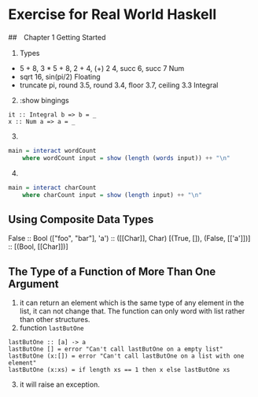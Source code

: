 # Exercise for Real World Haskell

##　Chapter 1 Getting Started
1. Types
+ 5 + 8, 3 * 5 + 8, 2 + 4, (+) 2 4, succ 6, succ 7
    Num
+ sqrt 16, sin(pi/2)
    Floating
+ truncate pi, round 3.5, round 3.4, floor 3.7, ceiling 3.3
    Integral

2. :show bingings
```
it :: Integral b => b = _
x :: Num a => a = _
```

3.
```Haskell
main = interact wordCount
    where wordCount input = show (length (words input)) ++ "\n"
```

4.
```Haskell
main = interact charCount
    where charCount input = show (length input) ++ "\n"
```

## Using Composite Data Types
False :: Bool
(["foo", "bar"], 'a') :: ([[Char]], Char)
[(True, []), (False, [['a']])] :: [(Bool, [[Char]])]

## The Type of a Function of More Than One Argument
1. it can return an element which is the same type of any element in the list,
it can not change that. The function can only word with list rather than other
structures.
2. function `lastButOne`
```
lastButOne :: [a] -> a
lastButOne [] = error "Can't call lastButOne on a empty list"
lastButOne (x:[]) = error "Can't call lastButOne on a list with one element"
lastButOne (x:xs) = if length xs == 1 then x else lastButOne xs
```
3. it will raise an exception.
